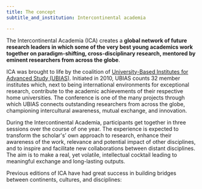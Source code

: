 ```yaml
---
title: The concept
subtitle_and_institution: Intercontinental academia

---
```

The Intercontinental Academia (ICA) creates a **global network of future research leaders in which some of the very best young academics work together on paradigm-shifting, cross-disciplinary research, mentored by eminent researchers from across the globe**.

ICA was brought to life by the coalition of [University-Based Institutes for Advanced Study (UBIAS)](http://www.ubias.net/about-the-institute). Initiated in 2010, UBIAS counts 32 member institutes which, next to being international environments for exceptional research, contribute to the academic achievements of their respective home universities. The conference is one of the many projects through which UBIAS connects outstanding researchers from across the globe, championing intercultural awareness, mutual exchange, and innovation.

During the Intercontinental Academia, participants get together in three sessions over the course of one year. The experience is expected to transform the scholar's’ own approach to research, enhance their awareness of the work, relevance and potential impact of other disciplines, and to inspire and facilitate new collaborations between distant disciplines. The aim is to make a real, yet volatile, intellectual cocktail leading to meaningful exchange and long-lasting outputs.

Previous editions of ICA have had great success in building bridges between continents, cultures, and disciplines: